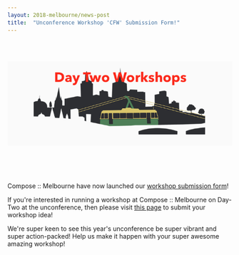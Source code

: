 ```yaml
---
layout: 2018-melbourne/news-post
title:  "Unconference Workshop 'CFW' Submission Form!"
---
```


<br>
<br>

[![](/assets/img/2018-melbourne/workshops.png)](https://compose-cfparty-2018.herokuapp.com/workshops/new)

<br>
<br>
<br>


Compose :: Melbourne have now launched our
[workshop submission form](https://compose-cfparty-2018.herokuapp.com/workshops/new)!

If you're interested in running a workshop at Compose :: Melbourne on Day-Two at the unconference,
then please visit
[this page](https://compose-cfparty-2018.herokuapp.com/workshops/new)
to submit your workshop idea!

We're super keen to see this year's unconference be super vibrant and super
action-packed! Help us make it happen with your super awesome amazing workshop!
